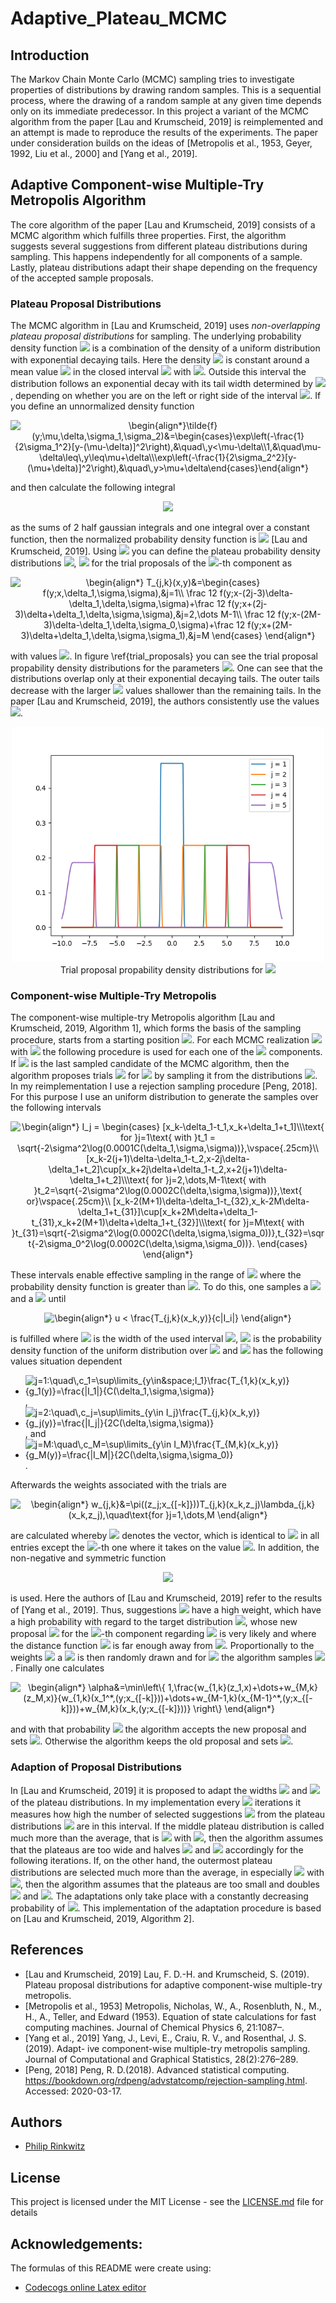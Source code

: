 # Adaptive_Plateau_MCMC

## Introduction

The Markov Chain Monte Carlo (MCMC) sampling tries to investigate properties of
distributions by drawing random samples. This is a sequential process, where the drawing
of a random sample at any given time depends only on its immediate predecessor. In this
project a variant of the MCMC algorithm from the paper [Lau and Krumscheid, 2019] is
reimplemented and an attempt is made to reproduce the results of the experiments. The
paper under consideration builds on the ideas of [Metropolis et al., 1953, Geyer, 1992,
Liu et al., 2000] and [Yang et al., 2019].

## Adaptive Component-wise Multiple-Try Metropolis Algorithm
The core algorithm
    of the paper [Lau and Krumscheid, 2019] consists of a MCMC algorithm which fulfills three properties. First, the algorithm suggests
    several suggestions from different plateau distributions during sampling. This happens independently for all
    components of a sample. Lastly, plateau distributions adapt their shape depending on the frequency of the accepted sample proposals.

### Plateau Proposal Distributions

The MCMC algorithm in [Lau and Krumscheid, 2019] uses *non-overlapping plateau proposal distributions* for sampling.
	The underlying probability density function <img src="https://latex.codecogs.com/png.latex?\inline&space;\bg_white&space;f" /> is a combination of the density of a uniform distribution
	with exponential decaying tails. Here the density <img src="https://latex.codecogs.com/png.latex?\inline&space;\bg_white&space;f" /> is constant around a mean value <img src="https://latex.codecogs.com/png.latex?\inline&space;\bg_white&space;\mu" /> in the closed interval <img src="https://latex.codecogs.com/png.latex?\inline&space;\bg_white&space;[\mu-\delta,\mu+\delta]" /> with <img src="https://latex.codecogs.com/png.latex?\inline&space;\bg_white&space;\delta>0" />.
	Outside this interval the distribution follows an exponential decay with its tail width determined by <img src="https://latex.codecogs.com/png.latex?\inline&space;\bg_white&space;\sigma_i>0" />,
	depending on whether you are on the left or right side of the interval <img src="https://latex.codecogs.com/png.latex?\inline&space;\bg_white&space;[\mu-\delta,\mu+\delta]" />. If you define
	an unnormalized density function

<p align="center">
<img src="https://latex.codecogs.com/png.latex?\inline&space;\bg_white&space;\begin{align*}\tilde{f}(y;\mu,\delta,\sigma_1,\sigma_2)&=\begin{cases}\exp\left(-\frac{1}{2\sigma_1^2}[y-(\mu-\delta)]^2\right),&\quad\,y<\mu-\delta\\1,&\quad\mu-\delta\leq\,y\leq\mu&plus;\delta\\\exp\left(-\frac{1}{2\sigma_2^2}[y-(\mu&plus;\delta)]^2\right),&\quad\,y>\mu&plus;\delta\end{cases}\end{align*}" title="\begin{align*}\tilde{f}(y;\mu,\delta,\sigma_1,\sigma_2)&=\begin{cases}\exp\left(-\frac{1}{2\sigma_1^2}[y-(\mu-\delta)]^2\right),&\quad\,y<\mu-\delta\\1,&\quad\mu-\delta\leq\,y\leq\mu+\delta\\\exp\left(-\frac{1}{2\sigma_2^2}[y-(\mu+\delta)]^2\right),&\quad\,y>\mu+\delta\end{cases}\end{align*}" /></p>

and then calculate the following integral

<p align="center">
<img src="https://latex.codecogs.com/png.latex?\inline&space;\bg_white&space;\begin{align*}&space;C(\delta,\sigma_1,\sigma_2)&=\int\limits_{-\infty}^\infty\tilde{f}(y;\mu,\delta,\sigma_1,\sigma_2)&space;dy\\&space;&=&space;\int\limits_{-\infty}^{\mu-\delta}\exp\left(&space;-\frac{1}{2\sigma_1^2}[y-(\mu-\delta)]^2&space;\right)dy&plus;&space;\int\limits_{\mu-\delta}^{\mu&plus;\delta}1dy&plus;&space;\int\limits_{\mu&plus;\delta}^{\infty}\exp\left(&space;-\frac{1}{2\sigma_2^2}[y-(\mu&plus;\delta)]^2&space;\right)dy\\&space;&=\frac{\sqrt{2\pi\sigma_1^2}}{2}&plus;2\delta&plus;\frac{\sqrt{2\pi\sigma_2^2}}{2}&space;\end{align*}" />
</p>
    
as the sums of 2 half gaussian integrals and one integral over a constant function, then the normalized probability density function is <img src="https://latex.codecogs.com/png.latex?\inline&space;\bg_white&space;f(y;\mu,\delta,\sigma_1,\sigma_2)=C(\delta,\sigma_1,\sigma_2)^{-1}\tilde{f}(y;\mu,\delta,\sigma_1,\sigma_2)" /> [Lau and Krumscheid, 2019].
    Using <img src="https://latex.codecogs.com/png.latex?\inline&space;\bg_white&space;f" /> you can define the plateau probability density distributions <img src="https://latex.codecogs.com/png.latex?\inline&space;\bg_white&space;T_{j,k}" />, <img src="https://latex.codecogs.com/png.latex?\inline&space;\bg_white&space;j\in\{1,\dots,M\}" /> for the trial proposals of the <img src="https://latex.codecogs.com/png.latex?\inline&space;\bg_white&space;k" />-th component as

<p align="center">
<img src="https://latex.codecogs.com/png.latex?\inline&space;\bg_white&space;\begin{align*}&space;T_{j,k}(x,y)&=\begin{cases}&space;f(y;x,\delta_1,\sigma,\sigma),&j=1\\&space;\frac&space;12&space;f(y;x-(2j-3)\delta-\delta_1,\delta,\sigma,\sigma)&plus;\frac&space;12&space;f(y;x&plus;(2j-3)\delta&plus;\delta_1,\delta,\sigma,\sigma),&j=2,\dots&space;M-1\\&space;\frac&space;12&space;f(y;x-(2M-3)\delta-\delta_1,\delta,\sigma_0,\sigma)&plus;\frac&space;12&space;f(y;x&plus;(2M-3)\delta&plus;\delta_1,\delta,\sigma,\sigma_1),&j=M&space;\end{cases}&space;\end{align*}" title="\begin{align*} T_{j,k}(x,y)&=\begin{cases} f(y;x,\delta_1,\sigma,\sigma),&j=1\\ \frac 12 f(y;x-(2j-3)\delta-\delta_1,\delta,\sigma,\sigma)+\frac 12 f(y;x+(2j-3)\delta+\delta_1,\delta,\sigma,\sigma),&j=2,\dots M-1\\ \frac 12 f(y;x-(2M-3)\delta-\delta_1,\delta,\sigma_0,\sigma)+\frac 12 f(y;x+(2M-3)\delta+\delta_1,\delta,\sigma,\sigma_1),&j=M \end{cases} \end{align*}" />
</p>

with values <img src="https://latex.codecogs.com/png.latex?\inline&space;\bg_white&space;\delta_1,\delta,\sigma,\sigma_0,\sigma_1>0" />. In figure \ref{trial_proposals}
    you can see the trial proposal propability density distributions for the parameters <img src="https://latex.codecogs.com/png.latex?\inline&space;\bg_white&space;M=5,\delta_1=\delta=1,\sigma=0.05,\sigma_0=\sigma_1=0.5" />. One can see that the
    distributions overlap only at their exponential decaying tails. The outer tails decrease with the larger <img src="https://latex.codecogs.com/png.latex?\inline&space;\bg_white&space;\sigma_0,\sigma_1" /> values
    shallower than the remaining tails. In the paper [Lau and Krumscheid, 2019], the authors consistently use the values <img src="https://latex.codecogs.com/png.latex?\inline&space;\bg_white&space;\delta=\delta_1=2,\sigma=0.05,\sigma_0=\sigma_1=3" />.

<p align="center">
<img src="/figs/fig_2b.png" width="500" alt="trial proposal propability density distributions"><br>
Trial proposal propability density distributions for <img src="https://latex.codecogs.com/png.latex?\inline&space;\bg_white&space;M=5" />
</p>

### Component-wise Multiple-Try Metropolis
The component-wise multiple-try Metropolis algorithm [Lau and Krumscheid, 2019, Algorithm 1],
    which forms the basis of the sampling procedure, starts from a starting position
	<img src="https://latex.codecogs.com/png.latex?\inline&space;\bg_white&space;x_0\in\mathbb{R}^d" />. For each MCMC realization <img src="https://latex.codecogs.com/png.latex?\inline&space;\bg_white&space;x_n" /> with <img src="https://latex.codecogs.com/png.latex?\inline&space;\bg_white&space;n\in\{1,\dots,N\}" /> the following procedure is used for each one of the <img src="https://latex.codecogs.com/png.latex?\inline&space;\bg_white&space;d" /> components. If <img src="https://latex.codecogs.com/png.latex?\inline&space;\bg_white&space;x=(x_1,\dots,x_d)" /> is the last sampled candidate of the MCMC algorithm, then the algorithm proposes trials <img src="https://latex.codecogs.com/png.latex?\inline&space;\bg_white&space;z_j" />
    for <img src="https://latex.codecogs.com/png.latex?\inline&space;\bg_white&space;i=1,\dots,M" /> by sampling it from the distributions <img src="https://latex.codecogs.com/png.latex?\inline&space;\bg_white&space;T_{j,k}(x_k,\cdot)" />. In my reimplementation
    I use a rejection sampling procedure [Peng, 2018]. For this purpose I use an uniform distribution to generate the samples over the following intervals

<p align="center">
<img src="https://latex.codecogs.com/png.latex?\inline&space;\bg_white&space;\begin{align*}&space;I_j&space;=&space;\begin{cases}&space;[x_k-\delta_1-t_1,x_k&plus;\delta_1&plus;t_1]\\\text{&space;for&space;}j=1\text{&space;with&space;}t_1&space;=&space;\sqrt{-2\sigma^2\log(0.0001C(\delta_1,\sigma,\sigma))},\vspace{.25cm}\\&space;[x_k-2(j&plus;1)\delta-\delta_1-t_2,x-2j\delta-\delta_1&plus;t_2]\cup[x_k&plus;2j\delta&plus;\delta_1-t_2,x&plus;2(j&plus;1)\delta-\delta_1&plus;t_2]\\\text{&space;for&space;}j=2,\dots,M-1\text{&space;with&space;}t_2=\sqrt{-2\sigma^2\log(0.0002C(\delta,\sigma,\sigma))},\text{&space;or}\vspace{.25cm}\\&space;[x_k-2(M&plus;1)\delta-\delta_1-t_{32},x_k-2M\delta-\delta_1&plus;t_{31}]\cup[x_k&plus;2M\delta&plus;\delta_1-t_{31},x_k&plus;2(M&plus;1)\delta&plus;\delta_1&plus;t_{32}]\\\text{&space;for&space;}j=M\text{&space;with&space;}t_{31}=\sqrt{-2\sigma^2\log(0.0002C(\delta,\sigma,\sigma_0))},t_{32}=\sqrt{-2\sigma_0^2\log(0.0002C(\delta,\sigma,\sigma_0))}.&space;\end{cases}&space;\end{align*}" title="\begin{align*} I_j = \begin{cases} [x_k-\delta_1-t_1,x_k+\delta_1+t_1]\\\text{ for }j=1\text{ with }t_1 = \sqrt{-2\sigma^2\log(0.0001C(\delta_1,\sigma,\sigma))},\vspace{.25cm}\\ [x_k-2(j+1)\delta-\delta_1-t_2,x-2j\delta-\delta_1+t_2]\cup[x_k+2j\delta+\delta_1-t_2,x+2(j+1)\delta-\delta_1+t_2]\\\text{ for }j=2,\dots,M-1\text{ with }t_2=\sqrt{-2\sigma^2\log(0.0002C(\delta,\sigma,\sigma))},\text{ or}\vspace{.25cm}\\ [x_k-2(M+1)\delta-\delta_1-t_{32},x_k-2M\delta-\delta_1+t_{31}]\cup[x_k+2M\delta+\delta_1-t_{31},x_k+2(M+1)\delta+\delta_1+t_{32}]\\\text{ for }j=M\text{ with }t_{31}=\sqrt{-2\sigma^2\log(0.0002C(\delta,\sigma,\sigma_0))},t_{32}=\sqrt{-2\sigma_0^2\log(0.0002C(\delta,\sigma,\sigma_0))}. \end{cases} \end{align*}" />
</p>

These intervals enable effective sampling in the range of <img src="https://latex.codecogs.com/png.latex?\inline&space;\bg_white&space;T_{j,k}(x_k,\cdot)" /> where the probability density function is greater than <img src="https://latex.codecogs.com/png.latex?\inline&space;\bg_white&space;0.0001" />.
    To do this, one samples a <img src="https://latex.codecogs.com/png.latex?\inline&space;\bg_white&space;u\sim\,U(0,1)" /> and a <img src="https://latex.codecogs.com/png.latex?\inline&space;\bg_white&space;y\sim\,U(I_i)" /> until

<p align="center">
<img src="https://latex.codecogs.com/png.latex?\inline&space;\bg_white&space;\begin{align*}&space;u&space;<&space;\frac{T_{j,k}(x_k,y)}{c|I_i|}&space;\end{align*}" title="\begin{align*} u < \frac{T_{j,k}(x_k,y)}{c|I_i|} \end{align*}" />
</p>

is fulfilled where <img src="https://latex.codecogs.com/png.latex?\inline&space;\bg_white&space;|I_j|" /> is the width of the used interval <img src="https://latex.codecogs.com/png.latex?\inline&space;\bg_white&space;I_j" />, <img src="https://latex.codecogs.com/png.latex?\inline&space;\bg_white&space;g_j" /> is the probability density function of the uniform distribution over <img src="https://latex.codecogs.com/png.latex?\inline&space;\bg_white&space;I_j" /> and <img src="https://latex.codecogs.com/png.latex?\inline&space;\bg_white&space;c_j" /> has the following values situation dependent

* <img src="https://latex.codecogs.com/png.latex?\inline&space;\bg_white&space;j=1:\quad\,c_1=\sup\limits_{y\in&space;I_1}\frac{T_{1,k}(x_k,y)}{g_1(y)}=\frac{|I_1|}{C(\delta_1,\sigma,\sigma)}" title="j=1:\quad\,c_1=\sup\limits_{y\in&space;I_1}\frac{T_{1,k}(x_k,y)}{g_1(y)}=\frac{|I_1|}{C(\delta_1,\sigma,\sigma)}" />,
* <img src="https://latex.codecogs.com/png.latex?\inline&space;\bg_white&space;j=2:\quad\,c_j=\sup\limits_{y\in&space;I_j}\frac{T_{j,k}(x_k,y)}{g_j(y)}=\frac{|I_j|}{2C(\delta,\sigma,\sigma)}" title="j=2:\quad\,c_j=\sup\limits_{y\in I_j}\frac{T_{j,k}(x_k,y)}{g_j(y)}=\frac{|I_j|}{2C(\delta,\sigma,\sigma)}" />, and
* <img src="https://latex.codecogs.com/png.latex?\inline&space;\bg_white&space;j=M:\quad\,c_M=\sup\limits_{y\in&space;I_M}\frac{T_{M,k}(x_k,y)}{g_M(y)}=\frac{|I_M|}{2C(\delta,\sigma,\sigma_0)}" title="j=M:\quad\,c_M=\sup\limits_{y\in I_M}\frac{T_{M,k}(x_k,y)}{g_M(y)}=\frac{|I_M|}{2C(\delta,\sigma,\sigma_0)}" />.

Afterwards the weights associated with the trials are

<p align="center">
<img src="https://latex.codecogs.com/png.latex?\inline&space;\bg_white&space;\begin{align*}&space;w_{j,k}&=\pi((z_j;x_{[-k]}))T_{j,k}(x_k,z_j)\lambda_{j,k}(x_k,z_j),\quad\text{for&space;}j=1,\dots,M&space;\end{align*}" title="\begin{align*} w_{j,k}&=\pi((z_j;x_{[-k]}))T_{j,k}(x_k,z_j)\lambda_{j,k}(x_k,z_j),\quad\text{for }j=1,\dots,M \end{align*}" />
</p>

are calculated whereby <img src="https://latex.codecogs.com/png.latex?\inline&space;\bg_white&space;(z;x_{[-i]})\in\mathbb{R}^d" /> denotes the vector, which is identical to <img src="https://latex.codecogs.com/png.latex?\inline&space;\bg_white&space;x" /> in all entries except the <img src="https://latex.codecogs.com/png.latex?\inline&space;\bg_white&space;i" />-th one where it takes on the value <img src="https://latex.codecogs.com/png.latex?\inline&space;\bg_white&space;z" />.
    In addition, the non-negative and symmetric function

<p align="center">
<img src="https://latex.codecogs.com/png.latex?\inline&space;\bg_white&space;\begin{align*}&space;\lambda_{j,k}(x,y)&=|y-x|^{2.5}\end{align*}" />
</p>

is used. Here the authors of [Lau and Krumscheid, 2019] refer to the results of [Yang et al., 2019]. Thus, suggestions <img src="https://latex.codecogs.com/png.latex?\inline&space;\bg_white&space;(z_j;x_{[-k]})" /> have a high weight, which have a high probability with regard to
    the target distribution <img src="https://latex.codecogs.com/png.latex?\inline&space;\bg_white&space;\pi" />, whose new proposal <img src="https://latex.codecogs.com/png.latex?\inline&space;\bg_white&space;z_j" /> for the <img src="https://latex.codecogs.com/png.latex?\inline&space;\bg_white&space;k" />-th component regarding <img src="https://latex.codecogs.com/png.latex?\inline&space;\bg_white&space;T_{j,k}(x_k,\cdot)" /> is very likely and where the distance function <img src="https://latex.codecogs.com/png.latex?\inline&space;\bg_white&space;\lambda_{j,k}" /> is far enough away from <img src="https://latex.codecogs.com/png.latex?\inline&space;\bg_white&space;x_k" />.
    Proportionally to the weights <img src="https://latex.codecogs.com/png.latex?\inline&space;\bg_white&space;w_{1,k},\dots,w_{M,k}" /> a <img src="https://latex.codecogs.com/png.latex?\inline&space;\bg_white&space;y\in\{z_1,\dots,z_M\}" /> is then randomly drawn and for <img src="https://latex.codecogs.com/png.latex?\inline&space;\bg_white&space;j=1,\dots,M-1" /> the algorithm samples
    <img src="https://latex.codecogs.com/png.latex?\inline&space;\bg_white&space;x_j^*\sim\,T_{j,k}(y,\cdot)" />. Finally one calculates

<p align="center">
<img src="https://latex.codecogs.com/png.latex?\inline&space;\bg_white&space;\begin{align*}&space;\alpha&=\min\left\{&space;1,\frac{w_{1,k}(z_1,x)&plus;\dots&plus;w_{M,k}(z_M,x)}{w_{1,k}(x_1^*,(y;x_{[-k]}))&plus;\dots&plus;w_{M-1,k}(x_{M-1}^*,(y;x_{[-k]}))&plus;w_{M,k}(x_k,(y;x_{[-k]}))}&space;\right\}&space;\end{align*}" title="\begin{align*} \alpha&=\min\left\{ 1,\frac{w_{1,k}(z_1,x)+\dots+w_{M,k}(z_M,x)}{w_{1,k}(x_1^*,(y;x_{[-k]}))+\dots+w_{M-1,k}(x_{M-1}^*,(y;x_{[-k]}))+w_{M,k}(x_k,(y;x_{[-k]}))} \right\} \end{align*}" />
</p>

and with that probability <img src="https://latex.codecogs.com/png.latex?\inline&space;\bg_white&space;\alpha" /> the algorithm accepts the new proposal and sets <img src="https://latex.codecogs.com/png.latex?\inline&space;\bg_white&space;x_n=(y;x_{[-k]})" />. Otherwise the algorithm keeps the old proposal and sets <img src="https://latex.codecogs.com/png.latex?\inline&space;\bg_white&space;x_n=x" />.

### Adaption of Proposal Distributions
In [Lau and Krumscheid, 2019] it is proposed to adapt the widths <img src="https://latex.codecogs.com/png.latex?\inline&space;\bg_white&space;\delta" /> and <img src="https://latex.codecogs.com/png.latex?\inline&space;\bg_white&space;\delta_0" /> of the plateau distributions.
    In my implementation every <img src="https://latex.codecogs.com/png.latex?\inline&space;\bg_white&space;L" /> iterations it measures how high the number of selected suggestions <img src="https://latex.codecogs.com/png.latex?\inline&space;\bg_white&space;c_{j,k}" /> from the plateau distributions <img src="https://latex.codecogs.com/png.latex?\inline&space;\bg_white&space;T_{j,k}" /> are in this interval.
    If the middle plateau distribution is called much more than the average, that is <img src="https://latex.codecogs.com/png.latex?\inline&space;\bg_white&space;c_{j,k}>L\eta_1" /> with <img src="https://latex.codecogs.com/png.latex?\inline&space;\bg_white&space;\eta_1\in(0,1)" />, then
    the algorithm assumes that the plateaus are too wide and halves <img src="https://latex.codecogs.com/png.latex?\inline&space;\bg_white&space;\delta" /> and <img src="https://latex.codecogs.com/png.latex?\inline&space;\bg_white&space;\delta_1" /> accordingly for
    the following iterations. If, on the other hand, the outermost plateau distributions are selected much more than the average, in especially
    <img src="https://latex.codecogs.com/png.latex?\inline&space;\bg_white&space;c_{M,k}>\eta_2L" /> with <img src="https://latex.codecogs.com/png.latex?\inline&space;\bg_white&space;\eta_2\in(0,1)" />, then the algorithm assumes that the plateaus are too small and doubles
    <img src="https://latex.codecogs.com/png.latex?\inline&space;\bg_white&space;\delta" /> and <img src="https://latex.codecogs.com/png.latex?\inline&space;\bg_white&space;\delta_1" />. The adaptations only take place with a constantly decreasing probability of <img src="https://latex.codecogs.com/png.latex?\inline&space;\bg_white&space;\max(0.99^{n-1},1/\sqrt{n})" />. This implementation of the adaptation procedure is based on [Lau and Krumscheid, 2019, Algorithm 2].

## References

* [Lau and Krumscheid, 2019] Lau, F. D.-H. and Krumscheid, S. (2019). Plateau proposal
distributions for adaptive component-wise multiple-try metropolis.
* [Metropolis et al., 1953] Metropolis, Nicholas, W., A., Rosenbluth, N., M., H., A., Teller,
and Edward (1953). Equation of state calculations for fast computing machines.
Journal of Chemical Physics 6, 21:1087–.
* [Yang et al., 2019] Yang, J., Levi, E., Craiu, R. V., and Rosenthal, J. S. (2019). Adapt-
ive component-wise multiple-try metropolis sampling. Journal of Computational and
Graphical Statistics, 28(2):276–289.
* [Peng, 2018] Peng, R. D.(2018). Advanced statistical computing.
https://bookdown.org/rdpeng/advstatcomp/rejection-sampling.html.
Accessed: 2020-03-17.

## Authors

* [Philip Rinkwitz](https://github.com/rinkwitz)

## License

This project is licensed under the MIT License - see the [LICENSE.md](LICENSE.md) file for details

## Acknowledgements:

The formulas of this README were create using:
* [Codecogs online Latex editor](https://www.codecogs.com/latex/eqneditor.php)
